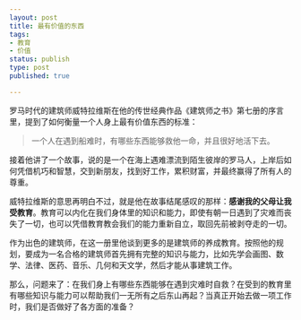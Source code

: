 ```yaml
--- 
layout: post
title: 最有价值的东西
tags: 
- 教育
- 价值
status: publish
type: post
published: true

---
```


罗马时代的建筑师威特拉维斯在他的传世经典作品《建筑师之书》第七册的序言里，提到了如何衡量一个人身上最有价值东西的标准：

>一个人在遇到船难时，有哪些东西能够救他一命，并且很好地活下去。

接着他讲了一个故事，说的是一个在海上遇难漂流到陌生彼岸的罗马人，上岸后如何凭借机巧和智慧，交到新朋友，找到好工作，累积财富，并最终赢得了所有人的尊重。

威特拉维斯的意思再明白不过，就是他在故事结尾感叹的那样：**感谢我的父母让我受教育**。教育可以内化在我们身体里的知识和能力，即使有朝一日遇到了灾难而丧失了一切，也可以凭借教育教会我们的能力重新自立，取回先前被剥夺走的一切。

作为出色的建筑师，在这一册里他谈到更多的是建筑师的养成教育。按照他的规划，要成为一名合格的建筑师首先拥有完整的知识与能力，比如先学会画图、数学、法律、医药、音乐、几何和天文学，然后才能从事建筑工作。

那么，问题来了：在我们身上有哪些东西能够在遇到灾难时自救？在受到的教育里有哪些知识与能力可以帮助我们一无所有之后东山再起？当真正开始去做一项工作时，我们是否做好了各方面的准备？

